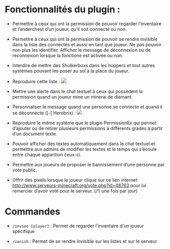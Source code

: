 # Fonctionnalités du plugin :
* Permettre à ceux qui ont la permission de pouvoir regarder l’inventaire et l’enderchest d’un joueur, qu’il soit connecté ou non.

* Permettre à ceux qui ont la permission de pouvoir se rendre invisible dans la liste des connectés et aussi en tant que joueur. Ne pas pouvoir non plus les identifier. Afficher le message de déconnexion ou de reconnexion lorsque la fonctione est activée ou non

* Interdire de mettre des Shulkerboxs dans les hoppers et tout autres systèmes pouvant les poser au sol à la place du joueur.

* Reproduire cette liste :
![](https://gyazo.com/eafd08267664c24314b749b44b83e2c7)

* Mettre une alerte dans le chat textuel à ceux qui possèdent la permission quand un joueur mine un minerai de diamant.

* Personnaliser le message quand une personne se connecte et quand il se déconnecte ([-] Herobrix) :
![](https://gyazo.com/89e5564a5ad8e58efcad5e9207bb401f)

* Reproduire le même système que le plugin PermissionEx qui permet d’ajouter ou de retirer plusieurs permissions à différents grades à partir d’un document texte.

* Pouvoir afficher des textes automatiquement dans le chat textuel et permettre aux admins de modifier les textes et le temps qui s’écoule entre chaque apparition ceux-ci.

* Permettre aux joueurs de proposer le bannissement d’une personne par vote public.

* Offrir des pixels lorsque le joueur clique sur ce lien internet http://www.serveurs-minecraft.org/vote.php?id=48763
pour lui remercier d’avoir voté pour le serveur. (/!\ une fois par jour)

# Commandes 

* ```/invsee [player]``` : Permet de regarder l'inventaire d'un joueur spécifique

* ```/vanish``` : Permet de se rendre invisible sur les listes et sur le serveur
